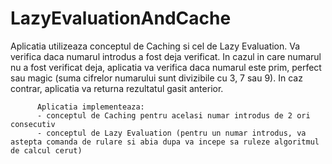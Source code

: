 # LazyEvaluationAndCache

   Aplicatia utilizeaza conceptul de Caching si cel de Lazy Evaluation. Va verifica daca numarul introdus a fost deja verificat. In cazul in care numarul nu a fost verificat deja, aplicatia va verifica daca numarul este prim, perfect sau magic (suma cifrelor numarului sunt divizibile cu 3, 7 sau 9). In caz contrar, aplicatia va returna rezultatul gasit anterior.
          
          Aplicatia implementeaza:
          - conceptul de Caching pentru acelasi numar introdus de 2 ori consecutiv
          - conceptul de Lazy Evaluation (pentru un numar introdus, va astepta comanda de rulare si abia dupa va incepe sa ruleze algoritmul de calcul cerut)
